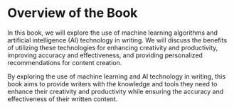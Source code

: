 Overview of the Book
=============================================

In this book, we will explore the use of machine learning algorithms and artificial intelligence (AI) technology in writing. We will discuss the benefits of utilizing these technologies for enhancing creativity and productivity, improving accuracy and effectiveness, and providing personalized recommendations for content creation.

By exploring the use of machine learning and AI technology in writing, this book aims to provide writers with the knowledge and tools they need to enhance their creativity and productivity while ensuring the accuracy and effectiveness of their written content.
